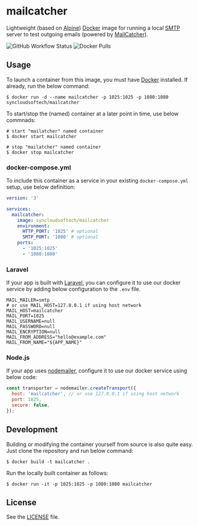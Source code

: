 # mailcatcher

Lightweight (based on [Alpine](https://www.alpinelinux.org/)) [Docker](https://www.docker.com) image for running a local [SMTP](https://en.wikipedia.org/wiki/Simple_Mail_Transfer_Protocol) server to test outgoing emails (powered by [MailCatcher](https://mailcatcher.me)).

![GitHub Workflow Status](https://img.shields.io/github/workflow/status/syncloudsoftech/docker-mailcatcher/cd)
![Docker Pulls](https://img.shields.io/docker/pulls/syncloudsoftech/mailcatcher)

## Usage

To launch a container from this image, you must have [Docker](https://www.docker.com) installed.
If already, run the below command:

```shell
$ docker run -d --name mailcatcher -p 1025:1025 -p 1080:1080 syncloudsoftech/mailcatcher
```

To start/stop the (named) container at a later point in time, use below commnads:

```
# start "mailatcher" named container
$ docker start mailcatcher

# stop "mailatcher" named container
$ docker stop mailcatcher
```

### docker-compose.yml

To include this container as a service in your existing `docker-compose.yml` setup, use below definition:

```yml
version: '3'

services:
  mailcatcher:
    image: syncloudsoftech/mailcatcher
    environment:
      HTTP_PORT: '1025' # optional
      SMTP_PORT: '1080' # optional
    ports:
      - '1025:1025'
      - '1080:1080'
```

### Laravel

If your app is built with [Laravel](https://laravel.com/), you can configure it to use our docker service by adding below configuration to the `.env` file.

```env
MAIL_MAILER=smtp
# or use MAIL_HOST=127.0.0.1 if using host network
MAIL_HOST=mailcatcher
MAIL_PORT=1025
MAIL_USERNAME=null
MAIL_PASSWORD=null
MAIL_ENCRYPTION=null
MAIL_FROM_ADDRESS="hello@example.com"
MAIL_FROM_NAME="${APP_NAME}"
```

### Node.js

If your app uses [nodemailer](https://nodemailer.com/), configure it to use our docker service using below code:

```js
const transporter = nodemailer.createTransport({
  host: 'mailcatcher', // or use 127.0.0.1 if using host network
  port: 1025,
  secure: false,
});
```

## Development

Building or modifying the container yourself from source is also quite easy.
Just clone the repository and run below command:

```shell
$ docker build -t mailcatcher .
```

Run the locally built container as follows:

```shell
$ docker run -it -p 1025:1025 -p 1080:1080 mailcatcher
```

## License

See the [LICENSE](LICENSE) file.
